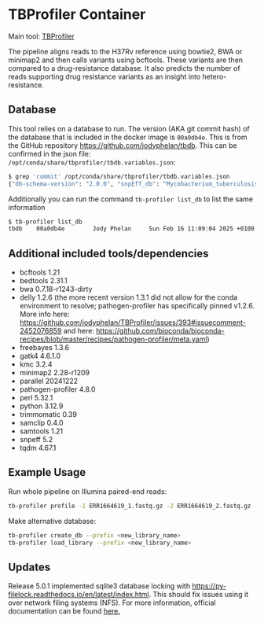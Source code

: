 # TBProfiler Container

Main tool: [TBProfiler](https://github.com/jodyphelan/TBProfiler)

The pipeline aligns reads to the H37Rv reference using bowtie2, BWA or minimap2 and then calls variants using bcftools. These variants are then compared to a drug-resistance database. It also predicts the number of reads supporting drug resistance variants as an insight into hetero-resistance.

## Database

This tool relies on a database to run. The version (AKA git commit hash) of the database that is included in the docker image is `00a0db4e`. This is from the GitHub repository https://github.com/jodyphelan/tbdb. This can be confirmed in the json file: `/opt/conda/share/tbprofiler/tbdb.variables.json`:

```bash
$ grep 'commit' /opt/conda/share/tbprofiler/tbdb.variables.json
{"db-schema-version": "2.0.0", "snpEff_db": "Mycobacterium_tuberculosis_h37rv", "drugs": ["rifampicin", "isoniazid", "ethambutol", "pyrazinamide", "moxifloxacin", "levofloxacin", "bedaquiline", "delamanid", "pretomanid", "linezolid", "streptomycin", "amikacin", "kanamycin", "capreomycin", "clofazimine", "ethionamide", "para-aminosalicylic_acid", "cycloserine"], "tb-profiler-version": ">=6.6.0,<7.0.0", "version": {"name": "tbdb", "repo": "https://github.com/jodyphelan/tbdb.git", "branch": "HEAD", "commit": "00a0db4e", "status": "clean", "author": "Jody Phelan", "date": "Sun Feb 16 11:09:04 2025 +0100", "db-schema-version": "2.0.0", "tb-profiler-version": ">=6.6.0,<7.0.0"}, "amplicon": false, "files": {"ref": "tbdb.fasta", "gff": "tbdb.gff", "bed": "tbdb.bed", "json_db": "tbdb.dr.json", "variables": "tbdb.variables.json", "spoligotype_spacers": "tbdb.spoligotype_spacers.txt", "spoligotype_annotations": "tbdb.spoligotype_list.csv", "bedmask": "tbdb.mask.bed", "rules": "tbdb.rules.yml", "barcode": "tbdb.barcode.bed"}}
```

Additionally you can run the command `tb-profiler list_db` to list the same information

```bash
$ tb-profiler list_db
tbdb    00a0db4e        Jody Phelan     Sun Feb 16 11:09:04 2025 +0100  /opt/conda/share/tbprofiler/tbdb]
```

## Additional included tools/dependencies

- bcftools 1.21
- bedtools 2.31.1
- bwa 0.7.18-r1243-dirty
- delly 1.2.6 (the more recent version 1.3.1 did not allow for the conda environment to resolve; pathogen-profiler has specifically pinned v1.2.6. More info here: https://github.com/jodyphelan/TBProfiler/issues/393#issuecomment-2452076859 and here: https://github.com/bioconda/bioconda-recipes/blob/master/recipes/pathogen-profiler/meta.yaml)
- freebayes 1.3.6
- gatk4 4.6.1.0
- kmc 3.2.4
- minimap2 2.28-r1209
- parallel 20241222
- pathogen-profiler 4.8.0
- perl 5.32.1
- python 3.12.9
- trimmomatic 0.39
- samclip 0.4.0
- samtools 1.21
- snpeff 5.2
- tqdm 4.67.1

## Example Usage

Run whole pipeline on Illumina paired-end reads:

```bash
tb-profiler profile -1 ERR1664619_1.fastq.gz -2 ERR1664619_2.fastq.gz -t 4 -p ERR1664619 --txt
```

Make alternative database:

```bash
tb-profiler create_db --prefix <new_library_name>
tb-profiler load_library --prefix <new_library_name>
```

## Updates

Release 5.0.1 implemented sqlite3 database locking with https://py-filelock.readthedocs.io/en/latest/index.html. This should fix issues using it over network filing systems (NFS). For more information, official documentation can be found [here.](https://jodyphelan.gitbook.io/tb-profiler/)
